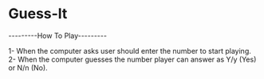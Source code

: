 # Guess-It
---------How To Play---------

1- When the computer asks user should enter the number to start playing.
2- When the computer guesses the number player can answer as Y/y (Yes) or N/n (No).
